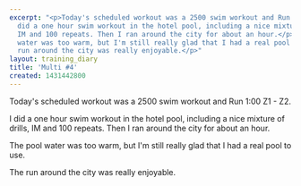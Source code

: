 ```yaml
---
excerpt: "<p>Today's scheduled workout was a 2500 swim workout and Run 1:00 Z1 - Z2.</p><p>I
  did a one hour swim workout in the hotel pool, including a nice mixture of drills,
  IM and 100 repeats. Then I ran around the city for about an hour.</p><p>The pool
  water was too warm, but I'm still really glad that I had a real pool to use.</p><p>The
  run around the city was really enjoyable.</p>"
layout: training_diary
title: 'Multi #4'
created: 1431442800
---
```

<p>Today's scheduled workout was a 2500 swim workout and Run 1:00 Z1 - Z2.</p><p>I did a one hour swim workout in the hotel pool, including a nice mixture of drills, IM and 100 repeats. Then I ran around the city for about an hour.</p><p>The pool water was too warm, but I'm still really glad that I had a real pool to use.</p><p>The run around the city was really enjoyable.</p>
